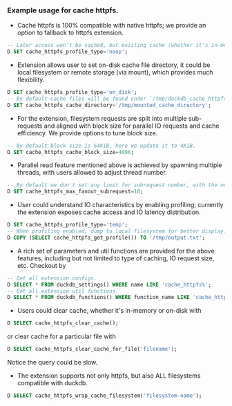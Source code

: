 ### Example usage for cache httpfs.

- Cache httpfs is 100% compatible with native httpfs; we provide an option to fallback to httpfs extension.
```sql
-- Later access won't be cached, but existing cache (whether it's in-memory or on-disk) will be kept.
D SET cache_httpfs_profile_type='noop';
```

- Extension allows user to set on-disk cache file directory, it could be local filesystem or remote storage (via mount), which provides much flexibility.
```sql
D SET cache_httpfs_profile_type='on_disk';
-- By default cache files will be found under `/tmp/duckdb_cache_httpfs_cache`.
D SET cache_httpfs_cache_directory='/tmp/mounted_cache_directory';
```

- For the extension, filesystem requests are split into multiple sub-requests and aligned with block size for parallel IO requests and cache efficiency.
We provide options to tune block size.
```sql
-- By default block size is 64KiB, here we update it to 4KiB.
D SET cache_httpfs_cache_block_size=4096;
```

- Parallel read feature mentioned above is achieved by spawning multiple threads, with users allowed to adjust thread number.
```sql
-- By default we don't set any limit for subrequest number, with the new setting 10 requests will be performed at the same time.
D SET cache_httpfs_max_fanout_subrequest=10;
```

- User could understand IO characteristics by enabling profiling; currently the extension exposes cache access and IO latency distribution.
```sql
D SET cache_httpfs_profile_type='temp';
-- When profiling enabled, dump to local filesystem for better display.
D COPY (SELECT cache_httpfs_get_profile()) TO '/tmp/output.txt';
```

- A rich set of parameters and util functions are provided for the above features, including but not limited to type of caching, IO request size, etc.
Checkout by
```sql
-- Get all extension configs.
D SELECT * FROM duckdb_settings() WHERE name LIKE 'cache_httpfs%';
-- Get all extension util functions.
D SELECT * FROM duckdb_functions() WHERE function_name LIKE 'cache_httpfs%';
```

- Users could clear cache, whether it's in-memory or on-disk with
```sql
D SELECT cache_httpfs_clear_cache();
```
or clear cache for a particular file with
```sql
D SELECT cache_httpfs_clear_cache_for_file('filename');
```
Notice the query could be slow.

- The extension supports not only httpfs, but also ALL filesystems compatible with duckdb.
```sql
D SELECT cache_httpfs_wrap_cache_filesystem('filesystem-name');
```
